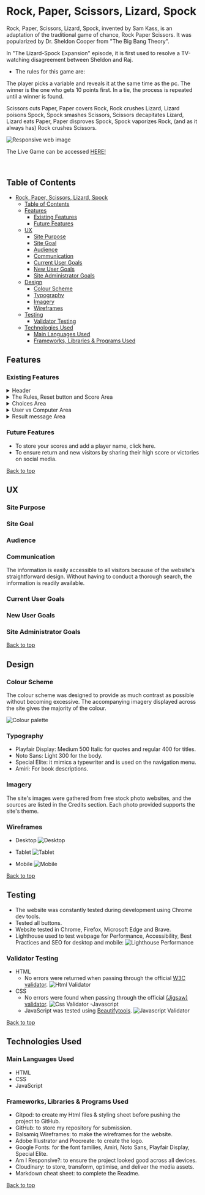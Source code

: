 # Rock, Paper, Scissors, Lizard, Spock

Rock, Paper, Scissors, Lizard, Spock, invented by Sam Kass, is an adaptation of the traditional game of chance, Rock Paper Scissors. It was popularized by Dr. Sheldon Cooper from "The Big Bang Theory".

In "The Lizard-Spock Expansion" episode, it is first used to resolve a TV-watching disagreement between Sheldon and Raj.

- The rules for this game are:

The player picks a variable and reveals it at the same time as the pc. The winner is the one who gets 10 points first. In a tie, the process is repeated until a winner is found.

Scissors cuts Paper, Paper covers Rock, Rock crushes Lizard, Lizard poisons Spock, Spock smashes Scissors, Scissors decapitates Lizard, Lizard eats Paper, Paper disproves Spock, Spock vaporizes Rock, (and as it always has) Rock crushes Scissors.

![Responsive web image](assets/docs/testing/amiresponsive.PNG)

The Live Game can be accessed [HERE!](https://carmencantudo.github.io/rock-paper-scissors-lizard-spock/)

<br>

## Table of Contents
- [Rock, Paper, Scissors, Lizard, Spock](#rock-paperscissors-lizardspock)
  - [Table of Contents](#table-of-contents)
  - [Features](#features)
    - [Existing Features](#existing-features)
    - [Future Features](#future-features)
  - [UX](#ux)
    - [Site Purpose](#site-purpose)
    - [Site Goal](#site-goal)
    - [Audience](#audience)
    - [Communication](#communication)
    - [Current User Goals](#current-user-goals)
    - [New User Goals](#new-user-goals)
    - [Site Administrator Goals](#site-administrator-goals)
  - [Design](#design)
    - [Colour Scheme](#colour-scheme)
    - [Typography](#typography)
    - [Imagery](#imagery)
    - [Wireframes](#wireframes)
  - [Testing](#testing)
    - [Validator Testing](#validator-testing)
  - [Technologies Used](#technologies-used)
    - [Main Languages Used](#main-languages-used)
    - [Frameworks, Libraries \& Programs Used](#frameworks-libraries--programs-used)


## Features
### Existing Features

<details><summary> Header </summary>

![Header](assets/docs/features/header.png)

The Header at the top of the page features a contrasting font that makes it stand out, and it prominently displays the game's title.

</details>

<details><summary> The Rules, Reset button and Score Area </summary>

![Rules, reset button and scores](assets/docs/features/rules-reset-scores.png)

- Rules button:

The modal gives a short overview of the game rules.
The modal contains a close button, which the user can use to close it.
![Rules](assets/docs/features/rules.png)

- Reset button:
  
When clicked it resets the scores to 0 and remove the choices and result from the game area.

- Scores area:

On the left is the player's score, which increases after each player win.
The right shows the computer's score, which also updates after each win.

</details>

<details><summary> Choices Area </summary>

![Choices](assets/docs/features/choices.png)

The next section contains the game options that the player can select: Rock, Paper, Scissors, Lizard, Spock.
When the player clicks on one, the computer initiates an automatic random play.

To assist the user in learning the hand movements often associated with the game, the printed name and a Font Awesome icon are used to represent it.

Each button also includes a hoover and active element for the assistance of users.

</details>

<details><summary> User vs Computer Area </summary>

![User vs Computer](assets/docs/features/user-pc-options.png)

The left box displays the player's selected choice, while the right box displays the computers. This facilitates comparison.

The chosen option displays a humorous picture of the actual choice.

</details>

<details><summary> Result message Area </summary>

![Result](assets/docs/features/result.png)

The winning decision based on the game's rules is also displayed after each round.
It's also beneficial for inexperienced users because they may learn the game's rules while they play.

</details>

### Future Features

- To store your scores and add a player name, click here.
- To ensure return and new visitors by sharing their high score or victories on social media.

[Back to top](#rock-paper-scissors-lizard-spock)

## UX
### Site Purpose

### Site Goal

### Audience

### Communication
The information is easily accessible to all visitors because of the website's straightforward design. Without having to conduct a thorough search, the information is readily available.

### Current User Goals

### New User Goals

### Site Administrator Goals


[Back to top](#rock-paper-scissors-lizard-spock)

## Design
### Colour Scheme
The colour scheme was designed to provide as much contrast as possible without becoming excessive. The accompanying imagery displayed across the site gives the majority of the colour.

![Colour palette](assets/images/color-palette.png)

### Typography
+ Playfair Display: Medium 500 Italic for quotes and regular 400 for titles.
+ Noto Sans: Light 300 for the body.
+ Special Elite: it mimics a typewriter and is used on the navigation menu.
+ Amiri: For book descriptions.

### Imagery
The site's images were gathered from free stock photo websites, and the sources are listed in the Credits section. Each photo provided supports the site's theme.

### Wireframes
- Desktop
![Desktop](assets/docs/wireframes/desktop.png)

- Tablet
![Tablet](assets/docs/wireframes/tablet.png)

- Mobile
![Mobile](assets/docs/wireframes/mobile.png)

[Back to top](#rock-paper-scissors-lizard-spock)

## Testing

- The website was constantly tested during development using Chrome dev tools.
- Tested all buttons.
- Website tested in Chrome, Firefox, Microsoft Edge and Brave.
- Lighthouse used to test webpage for Performance, Accessibility, Best Practices and SEO for desktop and mobile:
  ![Lighthouse Performance](assets/docs/testing/lighthouse.png)

### Validator Testing
- HTML
  - No errors were returned when passing through the official [W3C validator](https://validator.w3.org/nu/?doc=https%3A%2F%2Fcarmencantudo.github.io%2Frock-paper-scissors-lizard-spock%2F).
  ![Html Validator](assets/docs/testing/html-validator.png)
- CSS
  - No errors were found when passing through the official [(Jigsaw) validator](https://jigsaw.w3.org/css-validator/validator?uri=https%3A%2F%2Fcarmencantudo.github.io%2Frock-paper-scissors-lizard-spock%2F&profile=css3svg&usermedium=all&warning=1&vextwarning=&lang=en).
  ![Css Validator](assets/docs/testing/css-validator.png)
-Javascript
  - JavaScript was tested using [Beautifytools](https://beautifytools.com/javascript-validator.php).
  ![Javascript Validator](assets/docs/testing/javascript-validator.png)

[Back to top](#rock-paper-scissors-lizard-spock)

## Technologies Used

### Main Languages Used
- HTML
- CSS
- JavaScript

### Frameworks, Libraries & Programs Used
- Gitpod: to create my Html files & styling sheet before pushing the project to GitHub.
- GitHub: to store my repository for submission.
- Balsamiq Wireframes: to make the wireframes for the website.
- Adobe Illustrator and Procreate: to create the logo.
- Google Fonts: for the font families, Amiri, Noto Sans, Playfair Display, Special Elite.
- Am I Responsive?: to ensure the project looked good across all devices.
- Cloudinary: to store, transform, optimise, and deliver the media assets.
- Markdown cheat sheet: to complete the Readme.

[Back to top](#rock-paper-scissors-lizard-spock)

